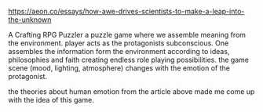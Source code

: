 ---
---
<https://aeon.co/essays/how-awe-drives-scientists-to-make-a-leap-into-the-unknown>

A Crafting RPG Puzzler
a puzzle game where we assemble meaning from the environment. player acts as the protagonists subconscious. One assembles the information form the environment according to ideas, philosophies and faith creating endless role playing possibilities. the game scene (mood, lighting, atmosphere) changes with the emotion of the protagonist.

the theories about human emotion from the article above made me come up with the idea of this game.
